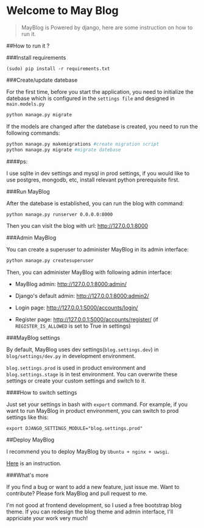 Welcome to May Blog
====================

>MayBlog is Powered by django, here are some instruction on how to run it.

##How to run it ?

###Install requirements

```
(sudo) pip install -r requirements.txt 
```

###Create/update datebase

For the first time, before you start the application, you need to initialize the datebase which is configured in the `settings file` and designed in `main.models.py`

```bash
python manage.py migrate
```

If the models are changed after the datebase is created, you need to run the following commands:

```bash
python manage.py makemigrations #create migration script
python manage.py migrate #migrate datebase
```


####ps: 

I use sqlite in dev settings and mysql in prod settings, if you would like to use postgres, mongodb, etc, install relevant python prerequisite first.

###Run MayBlog

After the datebase is established, you can run the blog with command:

```bash
python manage.py runserver 0.0.0.0:8000
```

Then you can visit the blog with url: http://127.0.0.1:8000

###Admin MayBlog

You can create a superuser to administer MayBlog in its admin interface:

```bash
python manage.py createsuperuser
```

Then, you can administer MayBlog with following admin interface:

- MayBlog admin: http://127.0.0.1:8000:admin/
- Django's default admin: http://127.0.0.1:8000:admin2/

- Login page: http://127.0.0.1:5000/accounts/login/
- Register page: http://127.0.0.1:5000/accounts/register/ (if `REGISTER_IS_ALLOWED` is set to True in settings)

###MayBlog settings

By default, MayBlog uses dev settings(`blog.settings.dev`) in `blog/settings/dev.py` in development environment. 

`blog.settings.prod` is used in product environment and `blog.settings.stage` is in test environment. You can overwrite these settings or create your custom settings and switch to it.

####How to switch settings

Just set your settings in bash with `export` command. For example, if you want to run MayBlog in product environment, you can switch to prod settings like this:

```
export DJANGO_SETTINGS_MODULE="blog.settings.prod"
```

##Deploy MayBlog

I recommend you to deploy MayBlog by `Ubuntu + nginx + uwsgi`.

[Here](http://uwsgi-docs.readthedocs.org/en/latest/tutorials/Django_and_nginx.html) is an instruction.

###What's more

If you find a bug or want to add a new feature, just issue me.
Want to contribute? Please fork MayBlog and pull request to me.

I'm not good at frontend development, so I used a free bootstrap blog theme. If you can redesign the blog theme and admin interface, I'll appriciate your work very much!

